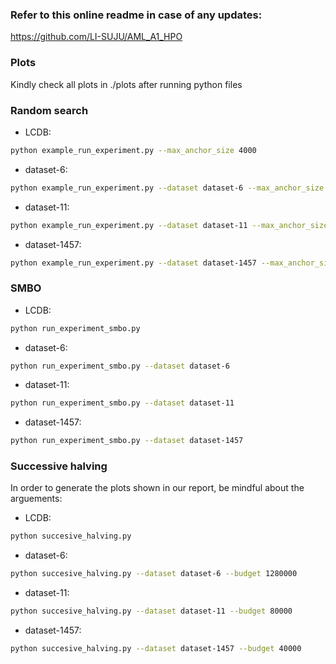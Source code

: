 ### Refer to this online readme in case of any updates:
https://github.com/LI-SUJU/AML_A1_HPO
### Plots
Kindly check all plots in ./plots after running python files
### Random search
- LCDB:
```bash
python example_run_experiment.py --max_anchor_size 4000
```
- dataset-6:
```bash
python example_run_experiment.py --dataset dataset-6 --max_anchor_size 8000
```
- dataset-11:
```bash
python example_run_experiment.py --dataset dataset-11 --max_anchor_size 4000
```
- dataset-1457:
```bash
python example_run_experiment.py --dataset dataset-1457 --max_anchor_size 2000
```

### SMBO
- LCDB:
```bash
python run_experiment_smbo.py
```
- dataset-6:
```bash
python run_experiment_smbo.py --dataset dataset-6
```
- dataset-11:
```bash
python run_experiment_smbo.py --dataset dataset-11
```
- dataset-1457:
```bash
python run_experiment_smbo.py --dataset dataset-1457
```

### Successive halving
In order to generate the plots shown in our report, be mindful about the arguements:
- LCDB:
```bash
python succesive_halving.py
```
- dataset-6:
```bash
python succesive_halving.py --dataset dataset-6 --budget 1280000
```
- dataset-11:
```bash
python succesive_halving.py --dataset dataset-11 --budget 80000
```
- dataset-1457:
```bash
python succesive_halving.py --dataset dataset-1457 --budget 40000
```
